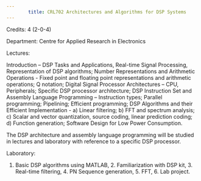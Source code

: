```yaml
---
        title: CRL702 Architectures and Algorithms for DSP Systems
---
```

Credits: 4 (2-0-4)

Department: Centre for Applied Research in Electronics

Lectures:

Introduction – DSP Tasks and Applications, Real-time Signal Processing, Representation of DSP algorithms; Number Representations and Arithmetic Operations - Fixed point and floating point representations and arithmetic operations; Q notation; Digital Signal Processor Architectures – CPU, Peripherals; Specific DSP processor architecture; DSP Instruction Set and Assembly Language Programming – Instruction types; Parallel programming; Pipelining; Efficient programming; DSP Algorithms and their Efficient Implementation - a) Linear filtering; b) FFT and spectrum analysis; c) Scalar and vector quantization, source coding, linear prediction coding; d) Function generation; Software Design for Low Power Consumption.

The DSP architecture and assembly language programming will be studied in lectures and laboratory with reference to a specific DSP processor.

Laboratory:

1. Basic DSP algorithms using MATLAB, 2. Familiarization with DSP kit, 3. Real-time filtering, 4. PN Sequence generation, 5. FFT, 6. Lab project.